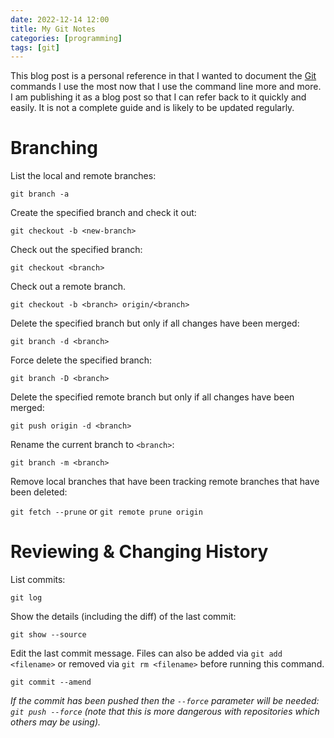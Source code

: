 ```yaml
---
date: 2022-12-14 12:00
title: My Git Notes
categories: [programming]
tags: [git]
---
```


This blog post is a personal reference in that I wanted to document the [Git](https://git-scm.com/) commands I use the most now that I use the command line more and more. I am publishing it as a blog post so that I can refer back to it quickly and easily. It is not a complete guide and is likely to be updated regularly.

# Branching

List the local and remote branches:

`git branch -a`

Create the specified branch and check it out:

`git checkout -b <new-branch>`

Check out the specified branch:

`git checkout <branch>`

Check out a remote branch.

`git checkout -b <branch> origin/<branch>`

Delete the specified branch but only if all changes have been merged:

`git branch -d <branch>`

Force delete the specified branch:

`git branch -D <branch>`

Delete the specified remote branch but only if all changes have been merged:

`git push origin -d <branch>`

Rename the current branch to `<branch>`:

`git branch -m <branch>`

Remove local branches that have been tracking remote branches that have been deleted:

`git fetch --prune` or `git remote prune origin`

# Reviewing & Changing History

List commits:

`git log`

Show the details (including the diff) of the last commit:

`git show --source`

Edit the last commit message. Files can also be added via `git add <filename>` or removed via `git rm <filename>` before running this command.

`git commit --amend`

_If the commit has been pushed then the `--force` parameter will be needed: `git push --force` (note that this is more dangerous with repositories which others may be using)._
